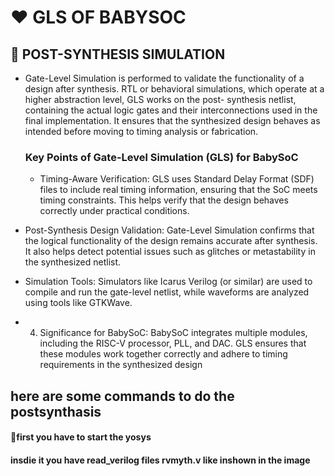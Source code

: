  # ❤️ GLS OF BABYSOC
 
 ## 🎲 POST-SYNTHESIS SIMULATION 

 - Gate-Level Simulation is performed to validate the functionality of a design after synthesis.       RTL or behavioral simulations, which operate at a higher abstraction level, GLS works on the post-   synthesis netlist, containing the actual logic gates and their interconnections used in the final    implementation. It ensures that the synthesized design behaves as intended before moving to timing   analysis or fabrication.

   ### Key Points of Gate-Level Simulation (GLS) for BabySoC

   - Timing-Aware Verification:
 GLS uses Standard Delay Format (SDF) files to include real timing information, ensuring that       the SoC meets timing constraints. This helps verify that the design behaves correctly under        practical conditions.

 -  Post-Synthesis Design Validation:
Gate-Level Simulation confirms that the logical functionality of the design remains accurate after synthesis. It also helps detect potential issues such as glitches or metastability in the synthesized netlist.

-  Simulation Tools:
Simulators like Icarus Verilog (or similar) are used to compile and run the gate-level netlist, while waveforms are analyzed using tools like GTKWave.

- 4. Significance for BabySoC:
BabySoC integrates multiple modules, including the RISC-V processor, PLL, and DAC. GLS ensures that these modules work together correctly and adhere to timing requirements in the synthesized design
   

## here are some commands to do the postsynthasis 

#### 🥇first you have to start the yosys
#### insdie it you have read_verilog files rvmyth.v like inshown in the image
   




 

 
